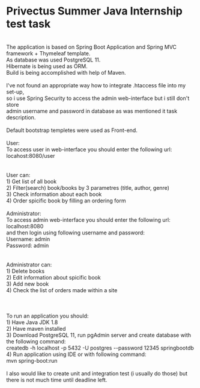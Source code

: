 # Privectus Summer Java Internship test task
<br/>
The application is based on Spring Boot Application and Spring MVC framework + Thymeleaf template. <br/>
As database was used PostgreSQL 11.<br/>
Hibernate is being used as ORM.<br/>
Build is being accomplished with help of Maven.<br/>  
<br/>
I've not found an appropriate way how to integrate .htaccess file into my set-up, <br/>
so i use Spring Security to access the admin web-interface but i still don't store <br/>
admin username and password in database as was mentioned it task description. <br/>
<br/>
Default bootstrap templetes were used as Front-end.
<br/>
<br/>
User:
<br/>
To access user in web-interface you should enter the following url:<br/>
locahost:8080/user<br/>
<br/>
<br/>
User can: <br/>
1) Get list of all book <br/>
2) Filter(search) book/books by 3 parametres (title, author, genre) <br/>
3) Check information about each book <br/>
4) Order spicific book by filling an ordering form <br/>
<br/>
Administrator: <br/>
To access admin web-interface you should enter the following url:<br/>
localhost:8080<br/>
and then login using following username and password:<br/>
Username: admin <br/>
Password: admin <br/>
<br/>
<br/>
Administrator can: <br/>
1) Delete books <br/>
2) Edit information about spicific book <br/>
3) Add new book <br/>
4) Check the list of orders made within a site <br/>
<br/>
<br/>
<br/>
To run an application you should:<br/>
1) Have Java JDK 1.8<br/>
2) Have maven installed <br/>
3) Download PostgreSQL 11, run pgAdmin server and create database with the following command: <br/>
createdb -h localhost -p 5432 -U postgres --password 12345 springbootdb <br />
4) Run application using IDE or with following command: <br/>
mvn spring-boot:run<br/>
<br/>
I also would like to create unit and integration test (i usually do those) but there is not much time until deadline left. <br/>
